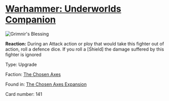 # [Warhammer: Underworlds Companion](https://guidokessels.github.io/wh-underworlds)

  

![Grimnir's Blessing](https://warhammerunderworlds.com/wp-content/uploads/sites/6/2018/02/141_ENG.png)

<b>Reaction:</b> During an Attack action or ploy that would take this fighter out of action, roll a defence dice. If you roll a [Shield] the damage suffered by this fighter is ignored

Type: Upgrade

Faction: [The Chosen Axes](https://guidokessels.github.io/wh-underworlds/factions/the-chosen-axes)

Found in: [The Chosen Axes Expansion](https://guidokessels.github.io/wh-underworlds/locations/the-chosen-axes-expansion)

Card number: 141
